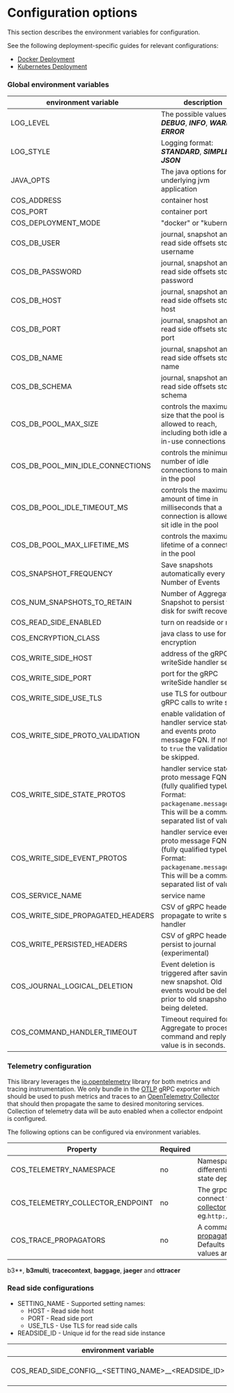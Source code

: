 # Configuration options

This section describes the environment variables for configuration.

See the following deployment-specific guides for relevant configurations:

- [Docker Deployment](./docker-deployment.md)
- [Kubernetes Deployment](./kubernetes-deployment.md)

### Global environment variables

| environment variable | description | default |
|--- | --- | --- |
| LOG_LEVEL | The possible values are: _**DEBUG**_, _**INFO**_, _**WARN**_, _**ERROR**_ | DEBUG |
| LOG_STYLE | Logging format: _**STANDARD**_, _**SIMPLE**_, _**JSON**_ | _**JSON**_ |
| JAVA_OPTS | The java options for the underlying jvm application | -Xms256M -Xmx1G -XX:+UseG1GC |
| COS_ADDRESS | container host | 0.0.0.0 |
| COS_PORT | container port | 9000 |
| COS_DEPLOYMENT_MODE | "docker" or "kubernetes" | "docker" |
| COS_DB_USER | journal, snapshot and read side offsets store username | postgres |
| COS_DB_PASSWORD | journal, snapshot and read side offsets store password | changeme |
| COS_DB_HOST | journal, snapshot and read side offsets store host | localhost |
| COS_DB_PORT | journal, snapshot and read side offsets store port | 5432 |
| COS_DB_NAME | journal, snapshot and read side offsets store db name | postgres |
| COS_DB_SCHEMA | journal, snapshot and read side offsets store db schema | public |
| COS_DB_POOL_MAX_SIZE |  controls the maximum size that the pool is allowed to reach, including both idle and in-use connections | 10 |
| COS_DB_POOL_MIN_IDLE_CONNECTIONS | controls the minimum number of idle connections to maintain in the pool | 3 |
| COS_DB_POOL_IDLE_TIMEOUT_MS | controls the maximum amount of time in milliseconds that a connection is allowed to sit idle in the pool | 30000 |
| COS_DB_POOL_MAX_LIFETIME_MS | controls the maximum lifetime of a connection in the pool | 60000 |
| COS_SNAPSHOT_FREQUENCY |Save snapshots automatically every Number of Events| 100 |
| COS_NUM_SNAPSHOTS_TO_RETAIN | Number of Aggregate Snapshot to persist to disk for swift recovery | 2 |
| COS_READ_SIDE_ENABLED | turn on readside or not | false |
| COS_ENCRYPTION_CLASS | java class to use for encryption | <none> |
| COS_WRITE_SIDE_HOST | address of the gRPC writeSide handler service | <none> |
| COS_WRITE_SIDE_PORT | port for the gRPC writeSide handler service | <none> |
| COS_WRITE_SIDE_USE_TLS | use TLS for outbound gRPC calls to write side | false |
| COS_WRITE_SIDE_PROTO_VALIDATION | enable validation of the handler service states and events proto message FQN. If not set to `true` the validation will be skipped.  | false |
| COS_WRITE_SIDE_STATE_PROTOS | handler service states proto message FQN (fully qualified typeUrl). Format: `packagename.messagename`. This will be a comma separated list of values | <none> |
| COS_WRITE_SIDE_EVENT_PROTOS | handler service events proto message FQN (fully qualified typeUrl). Format: `packagename.messagename`. This will be a comma separated list of values | <none> |
| COS_SERVICE_NAME | service name | chiefofstate |
| COS_WRITE_SIDE_PROPAGATED_HEADERS | CSV of gRPC headers to propagate to write side handler | <none> |
| COS_WRITE_PERSISTED_HEADERS | CSV of gRPC headers to persist to journal (experimental) | <none> |
| COS_JOURNAL_LOGICAL_DELETION | Event deletion is triggered after saving a new snapshot. Old events would be deleted prior to old snapshots being deleted. | false |
| COS_COMMAND_HANDLER_TIMEOUT | Timeout required for the Aggregate to process command and reply. The value is in seconds. | 5 |

### Telemetry configuration

This library leverages the [io.opentelemetry](https://opentelemetry.io/docs/java/) library for both metrics and tracing
instrumentation. We only bundle in
the [OTLP](https://github.com/open-telemetry/opentelemetry-specification/blob/main/specification/protocol/otlp.md) gRPC
exporter which should be used to push metrics and traces to
an [OpenTelemetry Collector](https://opentelemetry.io/docs/collector/)
that should then propagate the same to desired monitoring services. Collection of telemetry data will be auto enabled
when a collector endpoint is configured.

The following options can be configured via environment variables.

Property | Required | Description
--- | --- | ---
COS_TELEMETRY_NAMESPACE | no | Namespace to be used to differentiate different chief of state deployments
COS_TELEMETRY_COLLECTOR_ENDPOINT | no | The grpc endpoint to be use to connect to an [opentelemetry collector](https://opentelemetry.io/docs/collector/) eg.`http://otlp.collector:4317`
COS_TRACE_PROPAGATORS | no | A comma separated list of [propagators](https://github.com/open-telemetry/opentelemetry-specification/blob/main/specification/context/api-propagators.md#propagators-distribution) to enable. Defaults to `b3multi`. Valid values are **
b3**, **b3multi**, **tracecontext**, **baggage**, **jaeger** and **ottracer**

### Read side configurations

- SETTING_NAME - Supported setting names:
    - HOST - Read side host
    - PORT - Read side port
    - USE_TLS - Use TLS for read side calls
- READSIDE_ID - Unique id for the read side instance

| environment variable | description | default |
|--- | --- | --- |
| COS_READ_SIDE_CONFIG__<SETTING_NAME>__<READSIDE_ID> | readside configuration settings | <none> |
